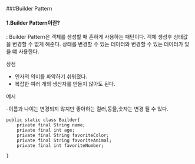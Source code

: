 ###Builder Pattern

#### 1.Builder Pattern이란?

: Builder Pattern은 객체를 생성할 때 흔하게 사용하는 패턴이다. 객체 생성후 상태값을 변경할 수 없게 해준다. 상태를 변경할 수 있는 데이터와 변경할 수 있는 데이터가 있을 떄 사용한다.

장점

+ 인자의 의미를 파악하기 쉬워졌다.
+ 복잡한 여러 개의 생산자를 만들지 않아도 된다.

예시

-이름과 나이는 변경되지 않지만 좋아하는 컬러,동물,숫자는 변경 될 수 있다.

```
public static class Builder{
	private final String name;
	private final int age;
	private final String favoriteColor;
	private final String favoriteAnimal;
	private final int favoriteNumber;
	
}
```

